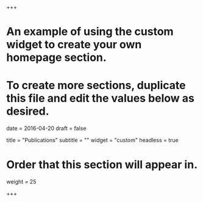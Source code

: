 +++
# An example of using the custom widget to create your own homepage section.
# To create more sections, duplicate this file and edit the values below as desired.

date = 2016-04-20
draft = false

title = "Publications"
subtitle = ""
widget = "custom"
headless = true

# Order that this section will appear in.
weight = 25

+++

 <script src="https://bibbase.org/show?bib=https%3A%2F%2Fapi.zotero.org%2Fusers%2F4816857%2Fcollections%2F35DMSIF4%2Fitems%3Fkey%3DPJdS5FwUGhFiOoxKzsAwLe3V%26format%3Dbibtex%26limit%3D100&jsonp=1&group0=type&group1=year&folding=1&theme=side"></script> 

